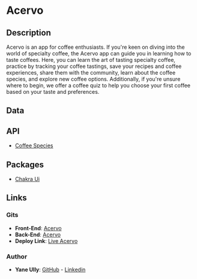 # Acervo

## Description
Acervo is an app for coffee enthusiasts. If you're keen on diving into the world of specialty coffee, the Acervo app can guide you in learning how to taste coffees. Here, you can learn the art of tasting specialty coffee, practice by tracking your coffee tastings, save your recipes and coffee experiences, share them with the community, learn about the coffee species, and explore new coffee options. Additionally, if you're unsure where to begin, we offer a coffee quiz to help you choose your first coffee based on your taste and preferences. 

## Data

## API
<ul>
  <li><a href='https://coffeeapi-doc.com/documentation'>Coffee Species</a></li>
</ul>

## Packages
<ul>
  <li><a href='https://chakra-ui.com/'>Chakra Ui</a></li>
</ul>

## Links
### Gits
<ul>
  <li><strong>Front-End</strong>: <a href='https://github.com/YaneUlly/acervo-front'>Acervo</a></li>
  <li><strong>Back-End</strong>: <a href='https://github.com/YaneUlly/acervo-back'>Acervo</a></li>
  <li><strong>Deploy Link</strong>: <a href='https://acervohub.netlify.app/'>Live Acervo</a></li>
</ul>

### Author
<ul>
  <li><strong>Yane Ully</strong>: <a href='https://github.com/YaneUlly'>GitHub</a> - <a href='https://www.linkedin.com/in/yane-ully-martins/'>Linkedin</a></li>
</ul>
